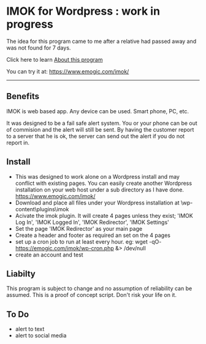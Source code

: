# IMOK for Wordpress : work in progress

The idea for this program came to me after a relative had passed away and was not found for 7 days.

Click here to learn [About this program](https://github.com/vpelss/imok_wp/blob/master/imok.md#about)

You can try it at: https://www.emogic.com/imok/

-------------------------------------

## Benefits

IMOK is web based app. Any device can be used. Smart phone, PC, etc.

It was designed to be a fail safe alert system. You or your phone can be out of commision and the alert will still be sent.
By having the customer report to a server that he is ok, the server can send out the alert if you do not report in.

## Install

- This was designed to work alone on a Wordpress install and may conflict with existing pages. You can easily create another Wordpress installation on your web host under a sub directory as I have done. https://www.emogic.com/imok/
- Download and place all files under your Wordpress installation at \wp-content\plugins\imok
- Acivate the imok plugin. It will create 4 pages unless they exist; 'IMOK Log In', 'IMOK Logged In', 'IMOK Redirector', 'IMOK Settings'
- Set the page 'IMOK Redirector' as your main page
- Create a header and footer as required an set on the 4 pages
- set up a cron job to run at least every hour. eg: wget -qO- https://emogic.com/imok/wp-cron.php &> /dev/null
- create an account and test

## Liabilty

This program is subject to change and no assumption of reliability can be assumed.
This is a proof of concept script. Don't risk your life on it.

## To Do

- alert to text
- alert to social media
